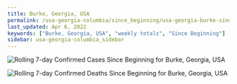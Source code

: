 ```yaml
---
title: Burke, Georgia, USA
permalink: /usa-georgia-columbia/since_beginning/usa-georgia-burke-since_beginning.html
last_updated: Apr 6, 2022
keywords: ["Burke, Georgia, USA", "weekly totals", "Since Beginning"]
sidebar: usa-georgia-columbia_sidebar
---
```


![Rolling 7-day Confirmed Cases Since Beginning for Burke, Georgia, USA](/covid_tracker/images/graphs/usa-georgia-burke-rolling_7_days_confirmed-since_beginning_graph.png)

![Rolling 7-day Confirmed Deaths Since Beginning for Burke, Georgia, USA](/covid_tracker/images/graphs/usa-georgia-burke-rolling_7_days_deaths-since_beginning_graph.png)
